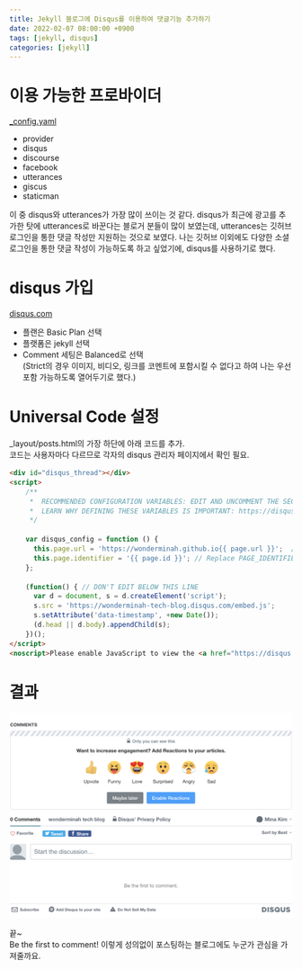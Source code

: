 ```yaml
---
title: Jekyll 블로그에 Disqus를 이용하여 댓글기능 추가하기
date: 2022-02-07 08:00:00 +0900
tags: [jekyll, disqus]
categories: [jekyll]
---
```


# 이용 가능한 프로바이더

[_config.yaml](https://github.com/mmistakes/minimal-mistakes/blob/master/_config.yml#L32-L55)

* provider
* disqus
* discourse
* facebook
* utterances
* giscus
* staticman

이 중 disqus와 utterances가 가장 많이 쓰이는 것 같다.
disqus가 최근에 광고를 추가한 탓에 utterances로 바꾼다는 블로거 분들이 많이 보였는데, utterances는 깃허브 로그인을 통한 댓글 작성만 지원하는 것으로 보였다. 나는 깃허브 이외에도 다양한 소셜 로그인을 통한 댓글 작성이 가능하도록 하고 싶었기에, disqus를 사용하기로 했다.

# disqus 가입

[disqus.com](https://disqus.com/)

* 플랜은 Basic Plan 선택
* 플랫폼은 jekyll 선택
* Comment 세팅은 Balanced로 선택   
  (Strict의 경우 이미지, 비디오, 링크를 코멘트에 포함시킬 수 없다고 하여 나는 우선 포함 가능하도록 열어두기로 했다.)

# Universal Code 설정

_layout/posts.html의 가장 하단에 아래 코드를 추가.   
코드는 사용자마다 다르므로 각자의 disqus 관리자 페이지에서 확인 필요.

```html
<div id="disqus_thread"></div>
<script>
    /**
     *  RECOMMENDED CONFIGURATION VARIABLES: EDIT AND UNCOMMENT THE SECTION BELOW TO INSERT DYNAMIC VALUES FROM YOUR PLATFORM OR CMS.
     *  LEARN WHY DEFINING THESE VARIABLES IS IMPORTANT: https://disqus.com/admin/universalcode/#configuration-variables
     */

    var disqus_config = function () {
      this.page.url = 'https://wonderminah.github.io{{ page.url }}';  // Replace PAGE_URL with your page's canonical URL variable
      this.page.identifier = '{{ page.id }}'; // Replace PAGE_IDENTIFIER with your page's unique identifier variable
    };

    (function() { // DON'T EDIT BELOW THIS LINE
      var d = document, s = d.createElement('script');
      s.src = 'https://wonderminah-tech-blog.disqus.com/embed.js';
      s.setAttribute('data-timestamp', +new Date());
      (d.head || d.body).appendChild(s);
    })();
</script>
<noscript>Please enable JavaScript to view the <a href="https://disqus.com/?ref_noscript">comments powered by Disqus.</a></noscript>
```

# 결과

![image-20220207081230876](/assets/img/image-20220207081230876.png)

끝~  
Be the first to comment! 이렇게 성의없이 포스팅하는 블로그에도 누군가 관심을 가져줄까요.